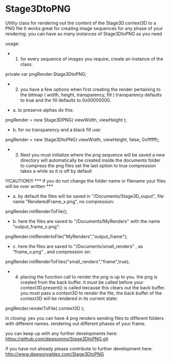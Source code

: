 # Stage3DtoPNG
Utility class for rendering out the content of the Stage3D.context3D to a PNG file
It works great for creating image sequences for any phase of your rendering.
you can have as many instances of Stage3DtoPNG as you need

usage:

 - 1. for every sequence of images you require, create an instance of the class:

private var pngRender:Stage3DtoPNG;



 - 2. you have a few options when first creating the render pertaining to the bitmap ( width, height, transparency, fill )
transparency defaults to true and the fill defaults to 0x00000000.


 - a. to preserve alphas do this:

pngRender = new Stage3DPNG( viewWidth, viewHeight );


 - b. for no transparency and a black fill use:

pngRender = new Stage3DtoPNG( viewWidth, viewHeight, false, 0xffffff);



 - 3. Next you must initialize where the png sequence will be saved
a new directory will automatically be created inside the documents folder
to compress the png files set the last option to true
compression takes a while so it is off by default

!!!CAUTION!!! 
*** if you do not change the folder name or filename your files will be over written ***


 - a. by default the files will be saved in "/Documents/Stage3D_ouput", file name "RenderedFrame_x.png”, no compression:

pngRender.initRenderToFile();


 - b. here the files are saved to "/Documents/MyRenders" with the name "output_frame_x.png”:

pngRender.initRendertoFile("MyRenders","output_frame");


 - c. here the files are saved to "/Documents/small_renders" , as "frame_x.png” , and compression on:

pngRender.initRenderToFiles("small_renders","frame",true);



 - 4. placing the function call to render the png is up to you. the png is created from the back buffer.
it must be called before your context3D.present() is called because this clears out the back buffer.
you must pass a context3D to render the file, the back buffer of the context3D will be rendered in its current state:

pngRender.renderToFile( context3D );


in closing:
yes you can have 4 png renders sending files to different folders with different names.
rendering out different phases of your frame.

you can keep up with any further developments here:
https://github.com/dawsonmv/Stage3DtoPNG.git

if you have not already please contribute to further development here:
http://www.dawsonvaldes.com/Stage3DtoPNG
